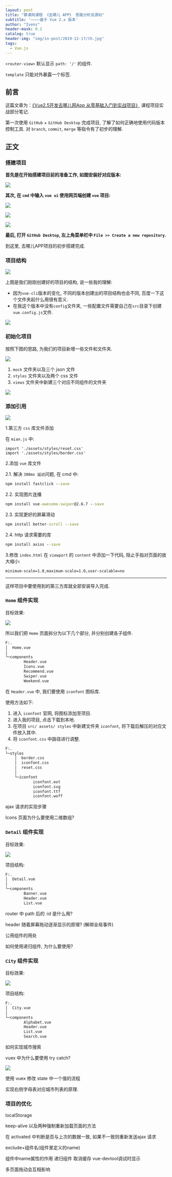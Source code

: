 ```yaml
---
layout: post
title: "慕课网课程 《去哪儿 APP》 思路分析及源码"
subtitle: '————基于 Vue 2.x 版本'
author: "Ivens"
header-mask: 0.2
catalog: true
header-img: "img/in-post/2019-12-17/th.jpg"
tags:
  - Vue.js
---
```


`<router-view>` 默认显示 `path: '/'` 的组件. 

`template` 只能对外暴露一个标签.

## 前言

这篇文章为：[《Vue2.5开发去哪儿网App
从零基础入门到实战项目》](https://coding.imooc.com/class/203.html#Anchor) 课程项目实战部分笔记.

第一次使用 `GitHub` + `GitHub Desktop` 完成项目, 了解了如何正确地使用代码版本控制工具. 对 `branch`, `commit`, `merge` 等指令有了初步的理解.

## 正文

### 搭建项目

**首先是在开始搭建项目前的准备工作, 如图安装好对应版本:**

![](https://raw.githubusercontent.com/Ivens-Zhang/PictureBed-2019.12.9/master/img/20191217163927.png)

**其次, 在 `cmd` 中输入 `vue ui` 使用网页端创建 `vue` 项目:**

![](https://raw.githubusercontent.com/Ivens-Zhang/PictureBed-2019.12.9/master/img/20191217164250.png)

![](https://raw.githubusercontent.com/Ivens-Zhang/PictureBed-2019.12.9/master/img/20191217164329.png)

![](https://raw.githubusercontent.com/Ivens-Zhang/PictureBed-2019.12.9/master/img/20191217164403.png)

**最后, 打开 `GitHub Desktop`, 左上角菜单栏中 `File >> Create a new repository`.**

到这里, 去哪儿APP项目的初步搭建完成.

### 项目结构
![](https://raw.githubusercontent.com/Ivens-Zhang/PictureBed-2019.12.9/master/img/20191217174843.png)

上图是我们刚刚创建好的项目的结构, 说一些我的理解:
- 因为`vue-cli`版本的变化, 不同的版本创建出的项目结构也会不同, 百度一下这个文件夹起什么用很有意义.
- 在我这个版本中没有`config`文件夹, 一些配置文件需要自己在`src`目录下创建`vue.config.js`文件.

![](https://raw.githubusercontent.com/Ivens-Zhang/PictureBed-2019.12.9/master/img/20191217180643.png)


### 初始化项目
按照下图的思路, 为我们的项目新增一些文件和文件夹.

![](https://raw.githubusercontent.com/Ivens-Zhang/PictureBed-2019.12.9/master/img/20191217160336.png)

1. `mock` 文件夹以及三个 json 文件
2. `styles` 文件夹以及两个 css 文件
3. `views` 文件夹中新建三个对应不同组件的文件夹

![](https://raw.githubusercontent.com/Ivens-Zhang/PictureBed-2019.12.9/master/img/20191217204359.png)

### 添加引用
![](https://raw.githubusercontent.com/Ivens-Zhang/PictureBed-2019.12.9/master/img/20191217210312.png)

1.第三方 `css` 库文件添加

在 `mian.js` 中:
```
import './assets/styles/reset.css'
import './assets/styles/border.css'
```

2.添加 `vue` 库文件

2.1. 解决 `300ms 延迟`问题, 在 cmd 中:
```cmd
npm install fastclick --save
```

2.2. 实现图片连播
```cmd
npm install vue-awesome-swiper@2.6.7 --save
```

2.3. 实现更好的屏幕滑动
```cmd
npm install better-scroll --save
```

2.4. http 请求需要的库
```cmd
npm install axios --save
```

3.修改 `index.html`
在 `viewport` 的 `content` 中添加一下代码, 阻止手指对页面的放大缩小:
```
minimum-scale=1.0,maximum-scale=1.0,user-scalable=no
```

***
这样项目中要使用到的第三方库就全部安装导入完成.

### `Home` 组件实现
目标效果:

![](https://raw.githubusercontent.com/Ivens-Zhang/PictureBed-2019.12.9/master/img/20191218110944.png)

所以我们把 `Home` 页面拆分为以下几个部分, 并分别创建各子组件.

```cmd
F:.
│  Home.vue
│  
└─components
        Header.vue
        Icons.vue
        Recommend.vue
        Swiper.vue
        Weekend.vue
```

在 `Header.vue` 中, 我们要使用 `iconfont` 图标库.

使用方法如下:
1. 进入 `iconfont` 官网, 将图标添加至项目.
2. 进入我的项目, 点击下载到本地.
3. 在项目 `src/ assets/ styles` 中新建文件夹 `iconfont`, 将下载后解压的对应文件放入其中.
4. 将 `iconfont.css` 中路径进行调整.

```cmd
F:.
└─styles
    │  border.css
    │  iconfont.css
    │  reset.css
    │
    └─iconfont
            iconfont.eot
            iconfont.svg
            iconfont.ttf
            iconfont.woff
```

ajax 请求的实现步骤

Icons 页面为什么要使用二维数组?

### `Detail` 组件实现
目标效果:

![](https://raw.githubusercontent.com/Ivens-Zhang/PictureBed-2019.12.9/master/img/20191218211029.png)

项目结构:
```cmd
F:.
│  Detail.vue
│
└─components
        Banner.vue
        Header.vue
        List.vue
```

router 中 path 后的 :id 是什么用?

header 随着屏幕拖动逐渐显示的原理? (解绑全局事件)

公用组件的用处

如何使用递归组件, 为什么要使用?

### `City` 组件实现
目标效果:

![](https://raw.githubusercontent.com/Ivens-Zhang/PictureBed-2019.12.9/master/img/20191219005804.png)

项目结构:
```cmd
F:.
│  City.vue
│  
└─components
        Alphabet.vue
        Header.vue
        List.vue
        Search.vue
```

如何实现城市搜索

vuex 中为什么要使用 try catch?

![](https://raw.githubusercontent.com/Ivens-Zhang/PictureBed-2019.12.9/master/img/20191219152002.png)

使用 vuex 修改 state 中一个值的流程

实现右侧字母表对应城市列表的原理.

### 项目的优化
localStorage

keep-alive 以及两种强制重新加载页面的方法

在 activated 中判断是否与上次的数据一致, 如果不一致则重新发送ajax 请求

exclude+组件名(组件里定义的name)

组件中name属性的作用
递归组件
取消缓存
vue-devtool调试时显示

多页面拖动会互相影响